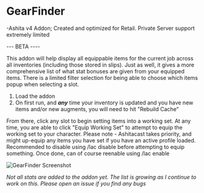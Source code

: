 # GearFinder

-Ashita v4 Addon; Created and optimized for Retail. Private Server support extremely limited

--- BETA ----

This addon will help display all equippable items for the current job across all inventories (including those stored in slips).
Just as well, it gives a more comprehensive list of what stat bonuses are given from your equipped items.
There is a limited filter selection for being able to choose which items popup when selecting a slot.

1. Load the addon
2. On first run, and ***any*** time your inventory is updated and you have new items and/or new augments, you will need to hit "Rebuild Cache"

From there, click any slot to begin setting items into a working set. At any time, you are able to click "Equip Working Set" to attempt to equip the working set to your character.
Please note - Ashitacast takes priority, and might up-equip any items you have set if you have an active profile loaded. Recommended to disable using /lac disable before attempting to equip something. Once done, can of course reenable using /lac enable

![GearFinder Screenshot](https://user-images.githubusercontent.com/4511442/228076773-97099ca7-ed38-42e7-9737-99c05abf82a2.png)

*Not all stats are added to the addon yet. The list is growing as I continue to work on this. Please open an issue if you find any bugs*
